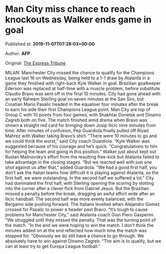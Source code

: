 
# Man City miss chance to reach knockouts as Walker ends game in goal

Published at: **2019-11-07T07:28:03+00:00**

Author: **AFP**

Original: [The Express Tribune](https://tribune.com.pk/story/2095310/7-man-city-miss-chance-reach-knockouts-walker-ends-game-goal/)

MILAN: Manchester City missed the chance to qualify for the Champions League last 16 on Wednesday, being held to a 1-1 draw by Atalanta in a game they finished with right-back Kyle Walker in goal.
Brazilian goalkeeper Ederson was replaced at half-time with a muscle problem, before substitute Claudio Bravo was sent off in the final 10 minutes.
City had gone ahead with an early Raheem Sterling goal on seven minutes at the San Siro, but Croatian Mario Pasalic headed in the equaliser four minutes after the break to earn his side their first Champions League point.
Man City are top of Group C with 10 points from four games, with Shakhtar Donetsk and Dinamo Zagreb both on five.
The match finished amid drama when Bravo was shown a straight red card for bringing down Josip Ilicic nine minutes from time.
After minutes of confusion, Pep Guardiola finally pulled off Riyad Mahrez with Walker taking Bravo’s shirt.
“There were 10 minutes to go and we could think the worst,” said City coach Guardiola. “Kyle Walker was suggested because of his courage and he’s quick.
“Congratulations to him for helping the team and going in this position.”
Walker just about kept out Ruslan Malinovsky’s effort from the resulting free-kick but Atalanta failed to take advantage in the closing stages.
“But we reacted well with just one shot against us after that,” added Guardiola.
“We had a good first half, you don’t ask the Italian teams how difficult it is playing against Atalanta, so the first half, we were outstanding. In the second half we suffered a lot.”
City had dominated the first half, with Sterling opening the scoring by slotting into the corner after a clever flick from Gabriel Jesus.
But the Brazilian missed a penalty before the break, dragging an awful effort wide after an Ilicic handball.
The second half was more evenly balanced, with the Bergamo side pushing forward.
The Italians levelled when Alejandro Gomez crossed for Pasalic to power a header past Bravo.
“It’s tough to cause problems for Manchester City,” said Atalanta coach Gian Piero Gasperini.
“We struggled until they missed the penalty. That was the turning point of the match.
“In the end we were hoping to win the match. I don’t think the minutes added on at the end reflected how much time the match was stopped for.
“Obviously we do still have a chance to go through. We absolutely have to win against Dinamo Zagreb.
“The aim is to qualify, but we can at least try to get Europa League football.”
